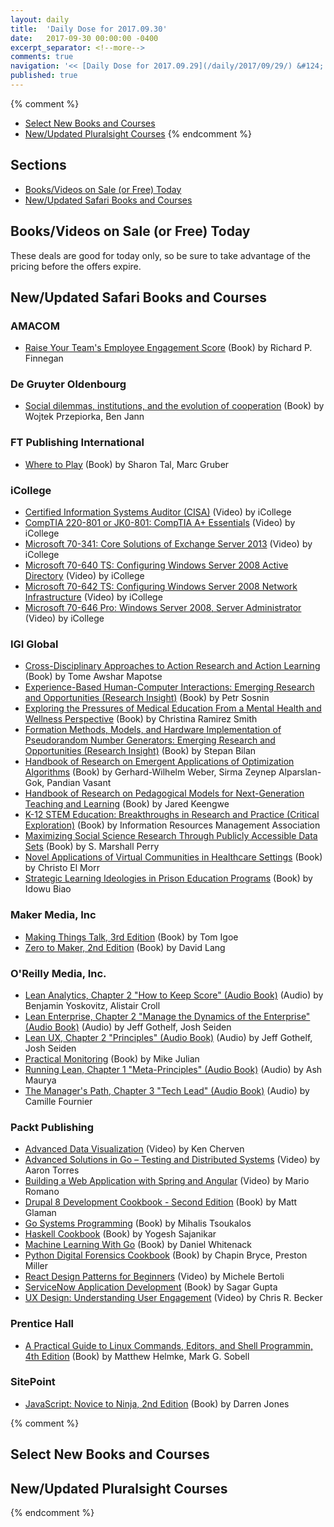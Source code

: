 ```yaml
---
layout: daily
title:  'Daily Dose for 2017.09.30'
date:   2017-09-30 00:00:00 -0400
excerpt_separator: <!--more-->
comments: true
navigation: '<< [Daily Dose for 2017.09.29](/daily/2017/09/29/) &#124; [Sep 2017](/daily/2017/09/) &#124; [2017](/daily/2017/) &#124; Daily Dose for 2017.10.01 >>'
published: true
---
```

{% comment %}
* [Select New Books and Courses](#select)
* [New/Updated Pluralsight Courses](#pluralsight-new)
{% endcomment %}

## Sections
* [Books/Videos on Sale (or Free) Today](#sale)
* [New/Updated Safari Books and Courses](#safari-new)

## <a name="sale"></a>Books/Videos on Sale (or Free) Today ##
These deals are good for today only, so be sure to take advantage of the pricing before the offers expire.

## <a name="safari-new"></a>New/Updated Safari Books and Courses ##

### AMACOM
* [Raise Your Team's Employee Engagement Score](http://www.anrdoezrs.net/links/8423497/type/dlg/https://www.safaribooksonline.com/library/view/raise-your-teams/9780814438633/) (Book) by Richard P. Finnegan

### De Gruyter Oldenbourg
* [Social dilemmas, institutions, and the evolution of cooperation](http://www.anrdoezrs.net/links/8423497/type/dlg/https://www.safaribooksonline.com/library/view/social-dilemmas-institutions/9783110470697/) (Book) by Wojtek Przepiorka, Ben Jann

### FT Publishing International
* [Where to Play](http://www.anrdoezrs.net/links/8423497/type/dlg/https://www.safaribooksonline.com/library/view/where-to-play/9781292178943/) (Book) by Sharon Tal, Marc Gruber

### iCollege
* [Certified Information Systems Auditor (CISA)](http://www.anrdoezrs.net/links/8423497/type/dlg/https://www.safaribooksonline.com/library/view/certified-information-systems/100000006A0613/) (Video) by iCollege
* [CompTIA 220-801 or JK0-801: CompTIA A+ Essentials](http://www.anrdoezrs.net/links/8423497/type/dlg/https://www.safaribooksonline.com/library/view/comptia-220-801-or/100000006A0616/) (Video) by iCollege
* [Microsoft 70-341: Core Solutions of Exchange Server 2013](http://www.anrdoezrs.net/links/8423497/type/dlg/https://www.safaribooksonline.com/library/view/microsoft-70-341-core/100000006A0627/) (Video) by iCollege
* [Microsoft 70-640 TS: Configuring Windows Server 2008 Active Directory](http://www.anrdoezrs.net/links/8423497/type/dlg/https://www.safaribooksonline.com/library/view/microsoft-70-640-ts/100000006A0622/) (Video) by iCollege
* [Microsoft 70-642 TS: Configuring Windows Server 2008 Network Infrastructure](http://www.anrdoezrs.net/links/8423497/type/dlg/https://www.safaribooksonline.com/library/view/microsoft-70-642-ts/100000006A0623/) (Video) by iCollege
* [Microsoft 70-646 Pro: Windows Server 2008, Server Administrator](http://www.anrdoezrs.net/links/8423497/type/dlg/https://www.safaribooksonline.com/library/view/microsoft-70-646-pro/100000006A0624/) (Video) by iCollege

### IGI Global
* [Cross-Disciplinary Approaches to Action Research and Action Learning](http://www.anrdoezrs.net/links/8423497/type/dlg/https://www.safaribooksonline.com/library/view/cross-disciplinary-approaches-to/9781522526421/) (Book) by Tome Awshar Mapotse
* [Experience-Based Human-Computer Interactions: Emerging Research and Opportunities (Research Insight)](http://www.anrdoezrs.net/links/8423497/type/dlg/https://www.safaribooksonline.com/library/view/experience-based-human-computer-interactions/9781522529873/) (Book) by Petr Sosnin
* [Exploring the Pressures of Medical Education From a Mental Health and Wellness Perspective](http://www.anrdoezrs.net/links/8423497/type/dlg/https://www.safaribooksonline.com/library/view/exploring-the-pressures/9781522528111/) (Book) by Christina Ramirez Smith
* [Formation Methods, Models, and Hardware Implementation of Pseudorandom Number Generators: Emerging Research and Opportunities (Research Insight)](http://www.anrdoezrs.net/links/8423497/type/dlg/https://www.safaribooksonline.com/library/view/formation-methods-models/9781522527732/) (Book) by Stepan Bilan
* [Handbook of Research on Emergent Applications of Optimization Algorithms](http://www.anrdoezrs.net/links/8423497/type/dlg/https://www.safaribooksonline.com/library/view/handbook-of-research/9781522529903/) (Book) by Gerhard-Wilhelm Weber, Sirma Zeynep Alparslan-Gok, Pandian Vasant
* [Handbook of Research on Pedagogical Models for Next-Generation Teaching and Learning](http://www.anrdoezrs.net/links/8423497/type/dlg/https://www.safaribooksonline.com/library/view/handbook-of-research/9781522538738/) (Book) by Jared Keengwe
* [K-12 STEM Education: Breakthroughs in Research and Practice (Critical Exploration)](http://www.anrdoezrs.net/links/8423497/type/dlg/https://www.safaribooksonline.com/library/view/k-12-stem-education/9781522538325/) (Book) by Information Resources Management Association
* [Maximizing Social Science Research Through Publicly Accessible Data Sets](http://www.anrdoezrs.net/links/8423497/type/dlg/https://www.safaribooksonline.com/library/view/maximizing-social-science/9781522536161/) (Book) by S. Marshall Perry
* [Novel Applications of Virtual Communities in Healthcare Settings](http://www.anrdoezrs.net/links/8423497/type/dlg/https://www.safaribooksonline.com/library/view/novel-applications-of/9781522529583/) (Book) by Christo El Morr
* [Strategic Learning Ideologies in Prison Education Programs](http://www.anrdoezrs.net/links/8423497/type/dlg/https://www.safaribooksonline.com/library/view/strategic-learning-ideologies/9781522529095/) (Book) by Idowu Biao

### Maker Media, Inc
* [Making Things Talk, 3rd Edition](http://www.anrdoezrs.net/links/8423497/type/dlg/https://www.safaribooksonline.com/library/view/making-things-talk/9781680452143/) (Book) by Tom Igoe
* [Zero to Maker, 2nd Edition](http://www.anrdoezrs.net/links/8423497/type/dlg/https://www.safaribooksonline.com/library/view/zero-to-maker/9781680454437/) (Book) by David Lang

### O'Reilly Media, Inc.
* [Lean Analytics, Chapter 2 "How to Keep Score" (Audio Book)](http://www.anrdoezrs.net/links/8423497/type/dlg/https://www.safaribooksonline.com/library/view/lean-analytics-chapter/9781492025696/) (Audio) by Benjamin Yoskovitz, Alistair Croll
* [Lean Enterprise, Chapter 2 "Manage the Dynamics of the Enterprise" (Audio Book)](http://www.anrdoezrs.net/links/8423497/type/dlg/https://www.safaribooksonline.com/library/view/lean-enterprise-chapter/9781492025634/) (Audio) by Jeff Gothelf, Josh Seiden
* [Lean UX, Chapter 2 "Principles" (Audio Book)](http://www.anrdoezrs.net/links/8423497/type/dlg/https://www.safaribooksonline.com/library/view/lean-ux-chapter/9781492025672/) (Audio) by Jeff Gothelf, Josh Seiden
* [Practical Monitoring](http://www.anrdoezrs.net/links/8423497/type/dlg/https://www.safaribooksonline.com/library/view/practical-monitoring/9781491957349/) (Book) by Mike Julian
* [Running Lean, Chapter 1 "Meta-Principles" (Audio Book)](http://www.anrdoezrs.net/links/8423497/type/dlg/https://www.safaribooksonline.com/library/view/running-lean-chapter/9781492025719/) (Audio) by Ash Maurya
* [The Manager's Path, Chapter 3 "Tech Lead" (Audio Book)](http://www.anrdoezrs.net/links/8423497/type/dlg/https://www.safaribooksonline.com/library/view/the-managers-path/9781492025658/) (Audio) by Camille Fournier

### Packt Publishing
* [Advanced Data Visualization](http://www.anrdoezrs.net/links/8423497/type/dlg/https://www.safaribooksonline.com/library/view/advanced-data-visualization/9781787285811/) (Video) by Ken Cherven
* [Advanced Solutions in Go – Testing and Distributed Systems](http://www.anrdoezrs.net/links/8423497/type/dlg/https://www.safaribooksonline.com/library/view/advanced-solutions-in/9781788627887/) (Video) by Aaron Torres
* [Building a Web Application with Spring and Angular](http://www.anrdoezrs.net/links/8423497/type/dlg/https://www.safaribooksonline.com/library/view/building-a-web/9781788394239/) (Video) by Mario Romano
* [Drupal 8 Development Cookbook - Second Edition](http://www.anrdoezrs.net/links/8423497/type/dlg/https://www.safaribooksonline.com/library/view/drupal-8-development/9781788290401/) (Book) by Matt Glaman
* [Go Systems Programming](http://www.anrdoezrs.net/links/8423497/type/dlg/https://www.safaribooksonline.com/library/view/go-systems-programming/9781787125643/) (Book) by Mihalis Tsoukalos
* [Haskell Cookbook](http://www.anrdoezrs.net/links/8423497/type/dlg/https://www.safaribooksonline.com/library/view/haskell-cookbook/9781786461353/) (Book) by Yogesh Sajanikar
* [Machine Learning With Go](http://www.anrdoezrs.net/links/8423497/type/dlg/https://www.safaribooksonline.com/library/view/machine-learning-with/9781785882104/) (Book) by Daniel Whitenack
* [Python Digital Forensics Cookbook](http://www.anrdoezrs.net/links/8423497/type/dlg/https://www.safaribooksonline.com/library/view/python-digital-forensics/9781783987467/) (Book) by Chapin Bryce, Preston Miller
* [React Design Patterns for Beginners](http://www.anrdoezrs.net/links/8423497/type/dlg/https://www.safaribooksonline.com/library/view/react-design-patterns/9781788396202/) (Video) by Michele Bertoli
* [ServiceNow Application Development](http://www.anrdoezrs.net/links/8423497/type/dlg/https://www.safaribooksonline.com/library/view/servicenow-application-development/9781787128712/) (Book) by Sagar Gupta
* [UX Design: Understanding User Engagement](http://www.anrdoezrs.net/links/8423497/type/dlg/https://www.safaribooksonline.com/library/view/ux-design-understanding/9781788292733/) (Video) by Chris R. Becker

### Prentice Hall
* [A Practical Guide to Linux Commands, Editors, and Shell Programmin, 4th Edition](http://www.anrdoezrs.net/links/8423497/type/dlg/https://www.safaribooksonline.com/library/view/practical-guide-to/9780134774626/) (Book) by Matthew Helmke, Mark G. Sobell

### SitePoint
* [JavaScript: Novice to Ninja, 2nd Edition](http://www.anrdoezrs.net/links/8423497/type/dlg/https://www.safaribooksonline.com/library/view/javascript-novice-to/9781492023623/) (Book) by Darren Jones

{% comment %}
## <a name="select"></a>Select New Books and Courses ##


## <a name="pluralsight-new"></a>New/Updated Pluralsight Courses ## 
{% endcomment %}
